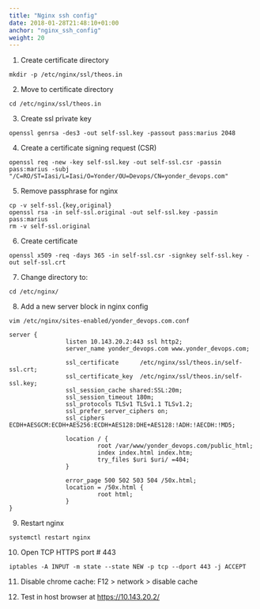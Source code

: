 ```yaml
---
title: "Nginx ssh config"
date: 2018-01-28T21:48:10+01:00
anchor: "nginx_ssh_config"
weight: 20
---
```


1) Create certificate directory
```console
mkdir -p /etc/nginx/ssl/theos.in
```

2) Move to certificate directory
```console
cd /etc/nginx/ssl/theos.in
```

3) Create ssl private key
```console
openssl genrsa -des3 -out self-ssl.key -passout pass:marius 2048
```

4) Create a certificate signing request (CSR)
```console
openssl req -new -key self-ssl.key -out self-ssl.csr -passin pass:marius -subj "/C=RO/ST=Iasi/L=Iasi/O=Yonder/OU=Devops/CN=yonder_devops.com"
```

5) Remove passphrase for nginx
```console
cp -v self-ssl.{key,original}
openssl rsa -in self-ssl.original -out self-ssl.key -passin pass:marius
rm -v self-ssl.original
```

6) Create certificate
```console
openssl x509 -req -days 365 -in self-ssl.csr -signkey self-ssl.key -out self-ssl.crt
```

7) Change directory to:
```console
cd /etc/nginx/
```

8) Add a new server block in nginx config
```console
vim /etc/nginx/sites-enabled/yonder_devops.com.conf
```
```nginx
server {
                listen 10.143.20.2:443 ssl http2;
                server_name yonder_devops.com www.yonder_devops.com;

                ssl_certificate      /etc/nginx/ssl/theos.in/self-ssl.crt;
                ssl_certificate_key  /etc/nginx/ssl/theos.in/self-ssl.key;
                ssl_session_cache shared:SSL:20m;
                ssl_session_timeout 180m;
                ssl_protocols TLSv1 TLSv1.1 TLSv1.2;
                ssl_prefer_server_ciphers on;
                ssl_ciphers ECDH+AESGCM:ECDH+AES256:ECDH+AES128:DHE+AES128:!ADH:!AECDH:!MD5;

                location / {
                         root /var/www/yonder_devops.com/public_html;
                         index index.html index.htm;
                         try_files $uri $uri/ =404;
                }

                error_page 500 502 503 504 /50x.html;
                location = /50x.html {
                         root html;
                }
}
```

9) Restart nginx
```console
systemctl restart nginx
```

10) Open TCP HTTPS port # 443
```console
iptables -A INPUT -m state --state NEW -p tcp --dport 443 -j ACCEPT
```

11) Disable chrome cache: F12 > network > disable cache

12) Test in host browser at https://10.143.20.2/
